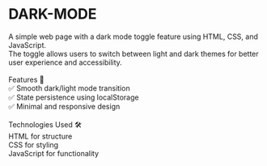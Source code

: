 # DARK-MODE
A simple web page with a dark mode toggle feature using HTML, CSS, and JavaScript.</br> The toggle allows users to switch between light and dark themes for better user experience and accessibility.</br>
</br>
Features 🚀</br>
✅ Smooth dark/light mode transition</br>
✅ State persistence using localStorage</br>
✅ Minimal and responsive design</br>
</br>
Technologies Used 🛠️</br>
HTML for structure</br>
CSS for styling</br>
JavaScript for functionality</br>
